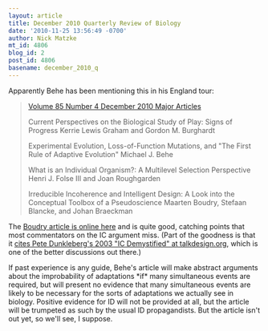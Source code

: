 ```yaml
---
layout: article
title: December 2010 Quarterly Review of Biology
date: '2010-11-25 13:56:49 -0700'
author: Nick Matzke
mt_id: 4806
blog_id: 2
post_id: 4806
basename: december_2010_q
---
```

Apparently Behe has been mentioning this in his England tour:

> [Volume 85 Number 4
> December 2010
> Major Articles](http://www.journals.uchicago.edu/page/qrb/papers.html)
> 
> Current Perspectives on the Biological Study of Play: Signs of Progress
> Kerrie Lewis Graham and Gordon M. Burghardt
> 
> Experimental Evolution, Loss-of-Function Mutations, and "The First Rule of Adaptive Evolution"
> Michael J. Behe
> 
> What is an Individual Organism?: A Multilevel Selection Perspective
> Henri J. Folse III and Joan Roughgarden
> 
> Irreducible Incoherence and Intelligent Design: A Look into the Conceptual Toolbox of a Pseudoscience
> Maarten Boudry, Stefaan Blancke, and Johan Braeckman

The [Boudry article is online here](http://sites.google.com/site/maartenboudry/irreducible-incoherence) and is quite good, catching points that most commentators on the IC argument miss. (Part of the goodness is that it [cites Pete Dunkleberg's 2003 "IC Demystified" at talkdesign.org](http://www.talkdesign.org/faqs/icdmyst/ICDmyst.html), which is one of the better discussions out there.)

If past experience is any guide, Behe's article will make abstract arguments about the improbability of adaptations \*if\* many simultaneous events are required, but will present no evidence that many simultaneous events are likely to be necessary for the sorts of adaptations we actually see in biology.  Positive evidence for ID will not be provided at all, but the article will be trumpeted as such by the usual ID propagandists.  But the article isn't out yet, so we'll see, I suppose.
